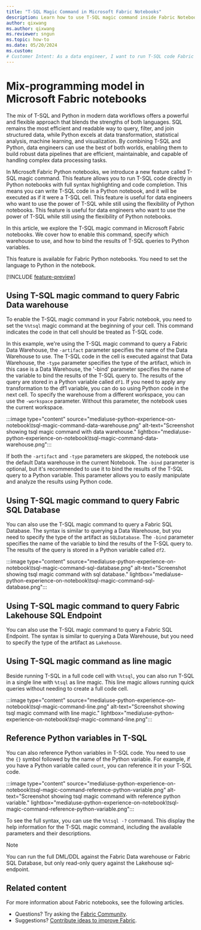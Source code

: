 ```yaml
---
title: "T-SQL Magic Command in Microsoft Fabric Notebooks"
description: Learn how to use T-SQL magic command inside Fabric Notebook to for achieve the mix-programming experience between T-SQL and Python.
author: qixwang
ms.author: qixwang
ms.reviewer: sngun
ms.topic: how-to
ms.date: 05/20/2024
ms.custom: 
# Customer Intent: As a data engineer, I want to run T-SQL code Fabric notebooks, manage queries, and perform cross datawarehouse queries.
---
```


# Mix-programming model in Microsoft Fabric notebooks

The mix of T-SQL and Python in modern data workflows offers a powerful and flexible approach that blends the strengths of both languages. SQL remains the most efficient and readable way to query, filter, and join structured data, while Python excels at data transformation, statistical analysis, machine learning, and visualization. By combining T-SQL and Python, data engineers can use the best of both worlds, enabling them to build robust data pipelines that are efficient, maintainable, and capable of handling complex data processing tasks.

In Microsoft Fabric Python notebooks, we introduce a new feature called T-SQL magic command. This feature allows you to run T-SQL code directly in Python notebooks with full syntax highlighting and code completion. This means you can write T-SQL code in a Python notebook, and it will be executed as if it were a T-SQL cell. This feature is useful for data engineers who want to use the power of T-SQL while still using the flexibility of Python notebooks. This feature is useful for data engineers who want to use the power of T-SQL while still using the flexibility of Python notebooks.

In this article, we explore the T-SQL magic command in Microsoft Fabric notebooks. We cover how to enable this command, specify which warehouse to use, and how to bind the results of T-SQL queries to Python variables.

This feature is available for Fabric Python notebooks. You need to set the language to Python in the notebook.

[!INCLUDE [feature-preview](../includes/feature-preview-note.md)]

## Using T-SQL magic command to query Fabric Data warehouse

To enable the T-SQL magic command in your Fabric notebook, you need to set the `%%tsql` magic command at the beginning of your cell. This command indicates the code in that cell should be treated as T-SQL code.

In this example, we're using the T-SQL magic command to query a Fabric Data Warehouse, the `-artifact` parameter specifies the name of the Data Warehouse to use. The T-SQL code in the cell is executed against that Data Warehouse, the `-type` parameter specifies the type of the artifact, which in this case is a Data Warehouse, the '-bind' parameter specifies the name of the variable to bind the results of the T-SQL query to. The results of the query are stored in a Python variable called `df1`. If you need to apply any transformation to the df1 variable, you can do so using Python code in the next cell. To specify the warehouse from a different workspace, you can use the `-workspace` parameter. Without this parameter, the notebook uses the current workspace.

   :::image type="content" source="media\use-python-experience-on-notebook\tsql-magic-command-data-warehouse.png" alt-text="Screenshot showing tsql magic command with data warehouse." lightbox="media\use-python-experience-on-notebook\tsql-magic-command-data-warehouse.png":::

If both the `-artifact` and `-type` parameters are skipped, the notebook use the default Data warehouse in the current Notebook. The `-bind` parameter is optional, but it's recommended to use it to bind the results of the T-SQL query to a Python variable. This parameter allows you to easily manipulate and analyze the results using Python code.

## Using T-SQL magic command to query Fabric SQL Database

You can also use the T-SQL magic command to query a Fabric SQL Database. The syntax is similar to querying a Data Warehouse, but you need to specify the type of the artifact as `SQLDatabase`. The `-bind` parameter specifies the name of the variable to bind the results of the T-SQL query to. The results of the query is stored in a Python variable called `df2`.

   :::image type="content" source="media\use-python-experience-on-notebook\tsql-magic-command-sql-database.png" alt-text="Screenshot showing tsql magic command with sql database." lightbox="media\use-python-experience-on-notebook\tsql-magic-command-sql-database.png":::

## Using T-SQL magic command to query Fabric Lakehouse SQL Endpoint
You can also use the T-SQL magic command to query a Fabric SQL Endpoint. The syntax is similar to querying a Data Warehouse, but you need to specify the type of the artifact as `Lakehouse`.

## Using T-SQL magic command as line magic 
Beside running T-SQL in a full code cell with `%%tsql`, you can also run T-SQL in a single line with `%tsql` as line magic. This line magic allows running quick queries without needing to create a full code cell.

   :::image type="content" source="media\use-python-experience-on-notebook\tsql-magic-command-line.png" alt-text="Screenshot showing tsql magic command with line magic." lightbox="media\use-python-experience-on-notebook\tsql-magic-command-line.png":::

## Reference Python variables in T-SQL

You can also reference Python variables in T-SQL code. You need to use the `{}` symbol followed by the name of the Python variable. For example, if you have a Python variable called `count`, you can reference it in your T-SQL code.

   :::image type="content" source="media\use-python-experience-on-notebook\tsql-magic-command-reference-python-variable.png" alt-text="Screenshot showing tsql magic command with reference python variable." lightbox="media\use-python-experience-on-notebook\tsql-magic-command-reference-python-variable.png":::

To see the full syntax, you can use the `%%tsql -?` command. This display the help information for the T-SQL magic command, including the available parameters and their descriptions.


> [!NOTE]
> You can run the full DML/DDL against the Fabric Data warehouse or Fabric SQL Database, but only read-only query against the Lakehouse sql-endpoint.


## Related content

For more information about Fabric notebooks, see the following articles.

- Questions? Try asking the [Fabric Community](https://community.fabric.microsoft.com/).
- Suggestions? [Contribute ideas to improve Fabric](https://ideas.fabric.microsoft.com/).
